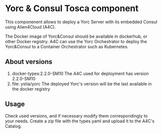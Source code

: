 # Yorc & Consul Tosca component

This componenent allows to deploy a Yorc Server with its embedded Consul using Alien4Cloud (A4C).

The Docker image of Yorc&Consul should be available in dockerhub, or other Docker registry.
A4C can use the Yorc Orchestrator to deploy the Yorc&Consul to a Container Orchestrator such as Kubernetes.

## About versions

1. docker-types:2.2.0-SM10     The A4C used for deployment has version 2.2.0-SM10
2. file: ystia/yorc            The deployed Yorc's version will be the last available in the docker registry

## Usage

Check used versions, and if necessary modify them correspondingly to your needs. 
Create a zip file with the types.yaml and upload it to the A4C's Catalog.
  
